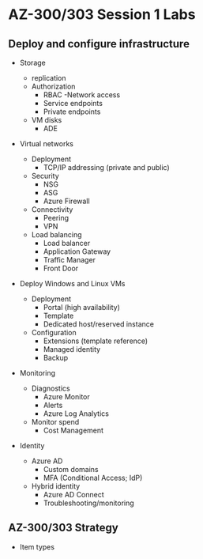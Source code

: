 # AZ-300/303 Session 1 Labs

## Deploy and configure infrastructure

* Storage
  - replication
  - Authorization
    + RBAC
  -Network access
    + Service endpoints
    + Private endpoints
  - VM disks
    + ADE

* Virtual networks
  - Deployment
    + TCP/IP addressing (private and public)
  - Security
    + NSG
    + ASG
    + Azure Firewall
  - Connectivity
    + Peering
    + VPN
  - Load balancing
    + Load balancer
    + Application Gateway
    + Traffic Manager
    + Front Door

* Deploy Windows and Linux VMs
  - Deployment
    + Portal (high availability)
    + Template
    + Dedicated host/reserved instance
  - Configuration
    + Extensions (template reference)
    + Managed identity
    + Backup

* Monitoring
  - Diagnostics
    + Azure Monitor
    + Alerts
    + Azure Log Analytics
  - Monitor spend
    + Cost Management

* Identity
  - Azure AD
    + Custom domains
    + MFA (Conditional Access; IdP)
  - Hybrid identity
    + Azure AD Connect
    + Troubleshooting/monitoring

## AZ-300/303 Strategy
  - Item types